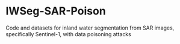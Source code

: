 # IWSeg-SAR-Poison
Code and datasets for inland water segmentation from SAR images, specifically Sentinel-1, with data poisoning attacks
